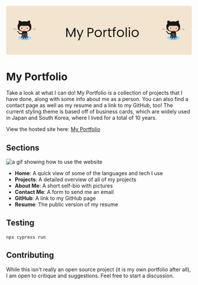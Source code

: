 ![Header](./readme-banner.png)

# My Portfolio

Take a look at what I can do! My Portfolio is a collection of projects that I have done, along with some info about me as a person. You can also find a contact page as well as my resume and a link to my GitHub, too! The current styling theme is based off of business cards, which are widely used in Japan and South Korea, where I lived for a total of 10 years.

View the hosted site here: [My Portfolio](https://nick-bingham.netlify.app/)

## Sections

<img alt="a gif showing how to use the website" src="https://firebasestorage.googleapis.com/v0/b/portfolio-1ac15.appspot.com/o/portfoilio%2FportfolioPreviewGif.gif?alt=media&token=8bf02696-b775-4799-9e1c-c1f990a199ce">

- **Home**: A quick view of some of the languages and tech I use
- **Projects**: A detailed overview of all of my projects
- **About Me**: A short self-bio with pictures
- **Contact Me**: A form to send me an email
- **GitHub**: A link to my GitHub page
- **Resume**: The public version of my resume

## Testing

    npx cypress run

## Contributing

While this isn't really an open source project (it is my own portfolio after all), I am open to critique and suggestions. Feel free to start a discussion.
